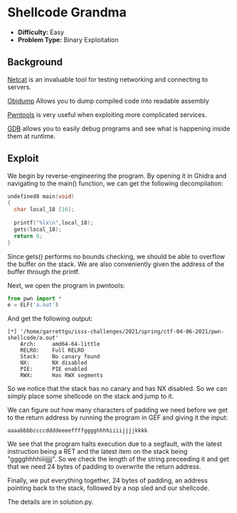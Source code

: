 # Shellcode Grandma
* **Difficulty:** Easy
* **Problem Type:** Binary Exploitation

## Background
[Netcat](https://en.wikipedia.org/wiki/Netcat) is an invaluable tool for testing networking and connecting to servers.

[Objdump](https://linux.die.net/man/1/objdump) Allows you to dump compiled code into readable assembly

[Pwntools](https://github.com/arthaud/python3-pwntools) is very useful when exploiting more complicated services.

[GDB](http://man7.org/linux/man-pages/man1/gdb.1.html) allows you to easily debug programs and see what is happening inside them at runtime.

## Exploit
We begin by reverse-engineering the program. By opening it in Ghidra and 
navigating to the main() function, we can get the following decompilation:
```C
undefined8 main(void)
{
  char local_18 [16];
  
  printf("%lx\n",local_18);
  gets(local_18);
  return 0;
}
```

Since gets() performs no bounds checking, we should be able to overflow
the buffer on the stack. We are also conveniently given the address of 
the buffer through the printf. 

Next, we open the program in pwntools:
```python
from pwn import *
e = ELF('a.out')
```

And get the following output:
```
[*] '/home/garrettgu/isss-challenges/2021/spring/ctf-04-06-2021/pwn-shellcode/a.out'
    Arch:     amd64-64-little
    RELRO:    Full RELRO
    Stack:    No canary found
    NX:       NX disabled
    PIE:      PIE enabled
    RWX:      Has RWX segments
```

So we notice that the stack has no canary and has NX disabled. So we can simply
place some shellcode on the stack and jump to it. 

We can figure out how many characters of padding we need before we get to the 
return address by running the program in GEF and giving it the input:
```
aaaabbbbccccddddeeeeffffgggghhhhiiiijjjjkkkk
```

We see that the program halts execution due to a segfault, with the latest 
instruction being a RET and the latest item on the stack being 
"gggghhhhiiiijjjj". So we check the length of the string preceeding it and
get that we need 24 bytes of padding to overwrite the return address.

Finally, we put everything together, 24 bytes of padding, an address pointing
back to the stack, followed by a nop sled and our shellcode.

The details are in solution.py.